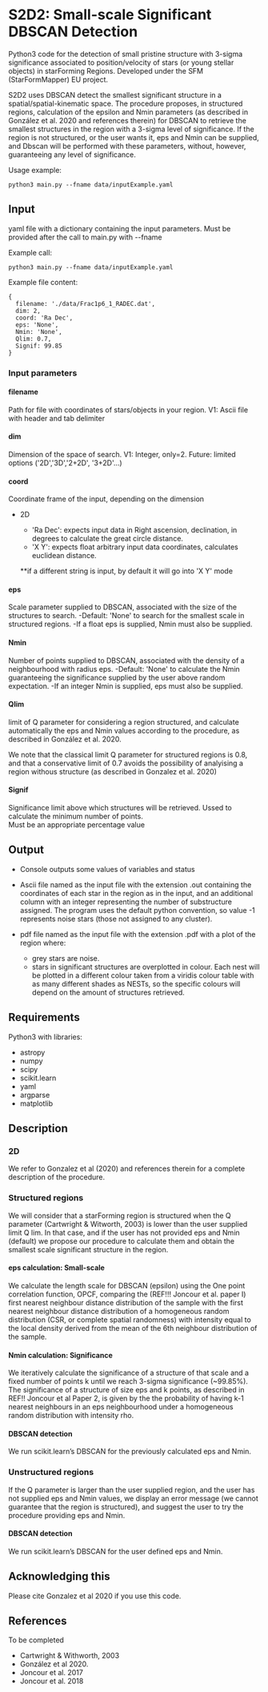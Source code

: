 # S2D2: Small-scale Significant DBSCAN Detection

Python3 code for the detection of small pristine structure with 3-sigma significance associated to position/velocity of stars (or young stellar objects) in starForming Regions. Developed under the SFM (StarFormMapper) EU project.

S2D2 uses DBSCAN detect the smallest significant structure in a spatial/spatial-kinematic space. The procedure proposes, in structured regions, calculation of the epsilon and Nmin parameters (as described in González et al. 2020 and references therein) for DBSCAN to retrieve the smallest structures in the region with a 3-sigma level of significance. If the region is not structured, or the user wants it, eps and Nmin can be supplied, and Dbscan will be performed with these parameters, without, however, guaranteeing any level of significance.

Usage example:
```
python3 main.py --fname data/inputExample.yaml 
```

## Input

yaml file with a dictionary containing the input parameters. Must be provided after the call to main.py with --fname

Example call:
```
python3 main.py --fname data/inputExample.yaml 
```

Example file content:
```
{
  filename: './data/Frac1p6_1_RADEC.dat',
  dim: 2,
  coord: 'Ra Dec',
  eps: 'None',
  Nmin: 'None',
  Qlim: 0.7,
  Signif: 99.85
}
```

### Input parameters

#### filename
Path for file with coordinates of stars/objects in your region.
V1: Ascii file with header and tab delimiter

#### dim
Dimension of the space of search.
V1: Integer, only=2.
Future: limited options ('2D','3D','2+2D', '3+2D'...)

#### coord
Coordinate frame of the input, depending on the dimension
- 2D
  - 'Ra Dec': expects input data in Right ascension, declination, in degrees to calculate the great circle distance.
  - 'X Y': expects float arbitrary input data coordinates, calculates euclidean distance.

  **if a different string is input, by default it will go into 'X Y' mode 

#### eps
Scale parameter supplied to DBSCAN, associated with the size of the structures to search.
-Default: 'None' to search for the smallest scale in structured regions.
-If a float eps is supplied, Nmin must also be supplied.


#### Nmin
Number of points supplied to DBSCAN, associated with the density of a neighbourhood with radius eps.
-Default: 'None' to calculate the Nmin guaranteeing the significance supplied by the user above random expectation.
-If an integer Nmin is supplied, eps must also be supplied.

#### Qlim
limit of Q parameter for considering a region structured, and calculate automatically the eps and Nmin values according to the procedure, as described in González et al. 2020.

We note that the classical limit Q parameter for structured regions is 0.8, and that a conservative limit of 0.7 avoids the possibility of analyising a region withous structure (as described in Gonzalez et al. 2020)

#### Signif
Significance limit above which structures will be retrieved. Ussed to calculate the minimum number of points.  
Must be an appropriate percentage value

## Output
- Console outputs some values of variables and status 

- Ascii file named as the input file with the extension .out containing the coordinates of each star in the region as in the input, and an additional column with an integer representing the number of substructure assigned. The program uses the default python convention, so value -1 represents noise stars (those not assigned to any cluster).

- pdf file named as the input file with the extension .pdf with a plot of the region where:
  - grey stars are noise.
  - stars in significant structures are overplotted in colour. Each nest will be plotted in a different colour taken from a viridis colour table with as many different shades as NESTs, so the specific colours will depend on the amount of structures retrieved. 
## Requirements
Python3 with libraries:
-	astropy
-	numpy
-	scipy
-	scikit.learn
-	yaml
- argparse
- matplotlib
## Description

### 2D
We refer to Gonzalez et al (2020) and references therein for a complete description of the procedure.


### Structured regions
We will consider that a starForming region is structured when the Q parameter (Cartwright & Witworth, 2003) is lower than the user supplied limit Q lim. In that case, and if the user has not provided eps and Nmin (default) we propose our procedure to calculate them and obtain the smallest scale significant structure in the region.

#### eps calculation: Small-scale
We calculate the length scale for DBSCAN (epsilon) using the One point correlation function, OPCF, comparing the (REF!!! Joncour et al. paper I) first nearest neighbour distance distribution of the sample with the first nearest neighbour distance distribution of a homogeneous random distribution (CSR, or complete spatial randomness) with intensity equal to the local density derived from the mean of the 6th neighbour distribution of the sample.

#### Nmin calculation: Significance
We iteratively calculate the significance of a structure of that scale and a fixed number of points k until we reach 3-sigma significance (~99.85%). The significance of a structure of size eps and k points, as described in REF!! Joncour et al Paper 2, is given by the the probability of having k-1 nearest neighbours in an eps neighbourhood under a homogeneous random distribution with intensity rho.

#### DBSCAN detection

We run scikit.learn’s DBSCAN for the previously calculated eps and Nmin. 


### Unstructured regions

If the Q parameter is larger than the user supplied region, and the user has not supplied eps and Nmin values, we display an error message (we cannot guarantee that the region is structured), and suggest the user to try the procedure providing eps and Nmin.

#### DBSCAN detection
We run scikit.learn’s DBSCAN for the user defined eps and Nmin.

## Acknowledging this
Please cite Gonzalez et al 2020 if you use this code. 
## References
To be completed
- Cartwright & Withworth, 2003
- González et al 2020.
- Joncour et al. 2017
- Joncour et al. 2018




